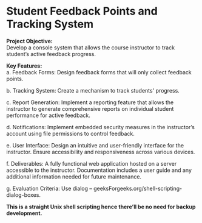 # Student Feedback Points and Tracking System

**Project Objective:**\
Develop a console system that allows the course instructor to track student’s active feedback progress. 

**Key Features:**\
a. Feedback Forms:
Design feedback forms that will only collect feedback points. 

b. Tracking System: 
Create a mechanism to track students' progress. 

c. Report Generation:
Implement a reporting feature that allows the instructor to generate comprehensive reports on 
individual student performance for active feedback. 

d. Notifications: 
Implement embedded security measures in the instructor’s account using file permissions to 
control feedback. 

e. User Interface: 
Design an intuitive and user-friendly interface for the instructor. Ensure accessibility and 
responsiveness across various devices. 

f. Deliverables: 
A fully functional web application hosted on a server accessible to the instructor. Documentation 
includes a user guide and any additional information needed for future maintenance. 

g. Evaluation Criteria: 
Use dialog – geeksForgeeks.org/shell-scripting-dialog-boxes. 

**This is a straight Unix shell scripting hence there’ll be no need for backup development.**
